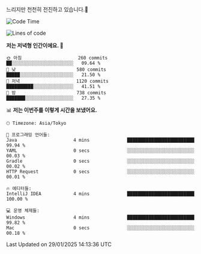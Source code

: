 느리지만 천천히 전진하고 있습니다.🐢

<!--START_SECTION:waka-->
![Code Time](http://img.shields.io/badge/Code%20Time-1%2C516%20hrs%2024%20mins-blue)

![Lines of code](https://img.shields.io/badge/%EC%A0%80%EB%8A%94%20%EC%97%AC%ED%83%9C%EA%B9%8C%EC%A7%80%20-916.3%20thousand%20%EC%A4%84%EC%9D%98%20%EC%BD%94%EB%93%9C%EB%A5%BC%20%EC%9E%91%EC%84%B1%ED%96%88%EC%96%B4%EC%9A%94.-blue)

**저는 저녁형 인간이에요. 🦉** 

```text
🌞 아침                     260 commits         ██░░░░░░░░░░░░░░░░░░░░░░░   09.64 % 
🌆 낮　                     580 commits         █████░░░░░░░░░░░░░░░░░░░░   21.50 % 
🌃 저녁                     1120 commits        ██████████░░░░░░░░░░░░░░░   41.51 % 
🌙 밤　                     738 commits         ███████░░░░░░░░░░░░░░░░░░   27.35 % 
```


📊 **저는 이번주를 이렇게 시간을 보냈어요.** 

```text
🕑︎ Timezone: Asia/Tokyo

💬 프로그래밍 언어들: 
Java                     4 mins              █████████████████████████   99.94 % 
YAML                     0 secs              ░░░░░░░░░░░░░░░░░░░░░░░░░   00.03 % 
Gradle                   0 secs              ░░░░░░░░░░░░░░░░░░░░░░░░░   00.02 % 
HTTP Request             0 secs              ░░░░░░░░░░░░░░░░░░░░░░░░░   00.01 % 

🔥 에디터들: 
IntelliJ IDEA            4 mins              █████████████████████████   100.00 % 

💻 운영 체제들: 
Windows                  4 mins              █████████████████████████   99.82 % 
Mac                      0 secs              ░░░░░░░░░░░░░░░░░░░░░░░░░   00.18 % 
```


 Last Updated on 29/01/2025 14:13:36 UTC
<!--END_SECTION:waka-->
